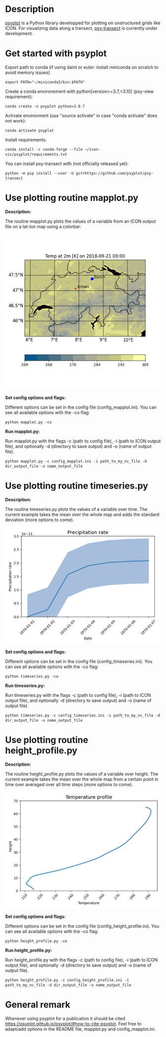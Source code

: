 # Description
[psyplot](https://psyplot.github.io) is a Python library developped for plotting on unstructured grids like ICON.
For visualizing data along a transect, [psy-transect](https://github.com/psyplot/psy-transect) is currently under development.

# Get started with psyplot
Export path to conda (if using daint or euler: install miniconda on scratch to avoid memory issues)

    export PATH="~/miniconda3/bin:$PATH"

Create a conda environement with python[version>=3.7,<3.10] (psy-view requirement): 
    
    conda create -n psyplot python=3.9.7

Activate environment (use "source activate" in case "conda activate" does not work): 
    
    conda activate psyplot

Install requirements: 
    
    conda install -c conda-forge --file ~/icon-vis/psyplot/requirements.txt

You can install psy-transect with (not officially released yet):

    python -m pip install --user -U git+https://github.com/psyplot/psy-transect

# Use plotting routine mapplot.py
**Description:**

The routine mapplot.py plots the values of a variable from an ICON output file on a lat-lon map using a colorbar:

![mapplot example](mapplot_example.png)

**Set config options and flags:**

Different options can be set in the config file (config_mapplot.ini). You can see all available options with the -co flag:

    python mapplot.py -co

**Run mapplot.py:** 

Run mapplot.py with the flags -c (path to config file), -i (path to ICON output file),
and optionally -d (directory to save output) and -o (name of output file).

    python mapplot.py -c config_mapplot.ini -i path_to_my_nc_file -d dir_output_file -o name_output_file

# Use plotting routine timeseries.py
**Description:**

The routine timeseries.py plots the values of a variable over time. The current example takes the mean over the whole map and adds the standard deviation (more options to come).

![timeseries example](timeseries_example.png)

**Set config options and flags:**

Different options can be set in the config file (config_timeseries.ini). You can see all available options with the -co flag:

    python timeseries.py -co

**Run timeseries.py:**

Run timeseries.py with the flags -c (path to config file), -i (path to ICON output file),
and optionally -d (directory to save output) and -o (name of output file).

    python timeseries.py -c config_timeseries.ini -i path_to_my_nc_file -d dir_output_file -o name_output_file

# Use plotting routine height_profile.py
**Description:**

The routine height_profile.py plots the values of a variable over height. The current example takes the mean over the whole map from a certain point in time over averaged over all time steps (more options to come).

![height profile example](height_profile_example.png)

**Set config options and flags:**

Different options can be set in the config file (config_height_profile.ini). You can see all available options with the -co flag:

    python height_profile.py -co

**Run height_profile.py:**

Run height_profile.py with the flags -c (path to config file), -i (path to ICON output file),
and optionally -d (directory to save output) and -o (name of output file).

    python height_profile.py -c config_height_profile.ini -i path_to_my_nc_file -d dir_output_file -o name_output_file

# General remark
Whenever using psyplot for a publication it should be cited https://psyplot.github.io/psyplot/#how-to-cite-psyplot.
Feel free to adapt/add options in the README file, mapplot.py and config_mapplot.ini.

